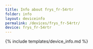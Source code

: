 ```yaml
---
title: Info about frys_fr-54rtr
folder: info
layout: deviceinfo
permalink: /devices/frys_fr-54rtr/
device: frys_fr-54rtr
---
```

{% include templates/device_info.md %}

